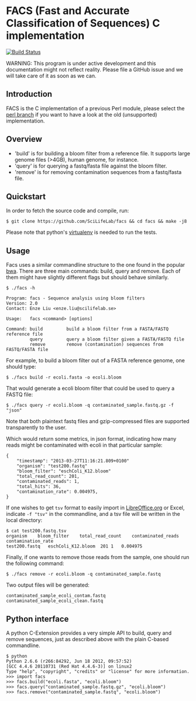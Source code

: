 FACS (Fast and Accurate Classification of Sequences) C implementation
======================================================================

[![Build Status](https://travis-ci.org/SciLifeLab/facs.png?branch=master)](https://travis-ci.org/SciLifeLab/facs)

WARNING: This program is under active development and this documentation might not reflect reality.
Please file a GitHub issue and we will take care of it as soon as we can.

Introduction
------------

FACS is the C implementation of a previous Perl module, please select the
<a href="https://github.com/SciLifeLab/facs/tree/perl">perl branch</a> if
you want to have a look at the old (unsupported) implementation.

Overview
--------

* 'build' is for building a bloom filter from a reference file.
It supports large genome files (>4GB), human genome, for instance.
* 'query' is for querying a fastq/fasta file against the bloom filter.
* 'remove' is for removing contamination sequences from a fastq/fasta file.


Quickstart
----------

In order to fetch the source code and compile, run:

```
$ git clone https://github.com/SciLifeLab/facs && cd facs && make -j8
```

Please note that python's <a href="https://github.com/brainsik/virtualenv-burrito">virtualenv</a>
is needed to run the tests.

Usage
------

Facs uses a similar commandline structure to the one found in the popular <a href="https://github.com/lh3/bwa">bwa</a>.
There are three main commands: build, query and remove. Each of them might have slightly different flags but should
behave similarly.

```
$ ./facs -h

Program: facs - Sequence analysis using bloom filters
Version: 2.0 
Contact: Enze Liu <enze.liu@scilifelab.se>

Usage:   facs <command> [options]

Command: build         build a bloom filter from a FASTA/FASTQ reference file
         query         query a bloom filter given a FASTA/FASTQ file
         remove        remove (contamination) sequences from FASTQ/FASTA file
```

For example, to build a bloom filter out of a FASTA reference genome, one should type:

```
$ ./facs build -r ecoli.fasta -o ecoli.bloom
```

That would generate a ecoli bloom filter that could be used to query a FASTQ file:

```
$ ./facs query -r ecoli.bloom -q contaminated_sample.fastq.gz -f "json"
```

Note that both plaintext fastq files and gzip-compressed files are supported transparently
to the user.

Which would return some metrics, in json format, indicating how many reads might
be contaminated with ecoli in that particular sample:

```
{
    "timestamp": "2013-03-27T11:16:21.809+0100"
    "organism": "test200.fastq"
    "bloom_filter": "eschColi_K12.bloom"
    "total_read_count": 201,
    "contaminated_reads": 1,
    "total_hits": 36,
    "contamination_rate": 0.004975,
}
```

If one wishes to get `tsv` format to easily import in 
<a href="http://www.libreoffice.org/">LibreOffice.org</a> or Excel, indicate
`-f "tsv"` in the commandline, and a tsv file will be written in the local directory:

```
$ cat test200.fastq.tsv
organism    bloom_filter    total_read_count    contaminated_reads  contamination_rate
test200.fastq   eschColi_K12.bloom  201 1   0.004975
```


Finally, if one wants to remove those reads from the sample, one should run the following
command:

```
$ ./facs remove -r ecoli.bloom -q contaminated_sample.fastq
```

Two output files will be generated:

`contaminated_sample_ecoli_contam.fastq`
`contaminated_sample_ecoli_clean.fastq`


Python interface
----------------

A python C-Extension provides a very simple API to build, query and remove sequences,
just as described above with the plain C-based commandline.

```
$ python
Python 2.6.6 (r266:84292, Jun 18 2012, 09:57:52) 
[GCC 4.4.6 20110731 (Red Hat 4.4.6-3)] on linux2
Type "help", "copyright", "credits" or "license" for more information.
>>> import facs
>>> facs.build("ecoli.fasta", "ecoli.bloom")
>>> facs.query("contaminated_sample.fastq.gz", "ecoli.bloom")
>>> facs.remove("contaminated_sample.fastq", "ecoli.bloom")
```
